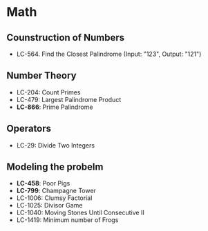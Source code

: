 # Math

## Counstruction of Numbers
- LC-564. Find the Closest Palindrome (Input: "123", Output: "121")

## Number Theory
- LC-204: Count Primes
- LC-479: Largest Palindrome Product
- **LC-866**: Prime Palindrome

## Operators
- LC-29: Divide Two Integers

## Modeling the probelm
- **LC-458**: Poor Pigs
- **LC-799**: Champagne Tower
- LC-1006: Clumsy Factorial
- LC-1025: Divisor Game
- LC-1040: Moving Stones Until Consecutive II
- LC-1419: Minimum number of Frogs